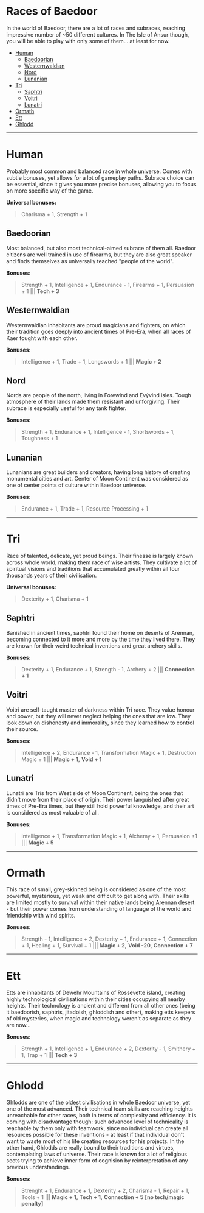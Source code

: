 # Races of Baedoor

In the world of Baedoor, there are a lot of races and subraces, reaching impressive number of ~50 different cultures.
In The Isle of Ansur though, you will be able to play with only some of them... at least for now.

* [Human](races.md#human)
  * [Baedoorian](races.md#baedoorian)
  * [Westernwaldian](races.md#westernwaldian)
  * [Nord](races.md#nord)
  * [Lunanian](races.md#lunanian)
* [Tri](races.md#tri)
  * [Saphtri](races.md#saphtri)
  * [Voitri](races.md#voitri)
  * [Lunatri](races.md#lunatri)
* [Ormath](races.md#ormath)
* [Ett](races.md#ett)
* [Ghlodd](races.md#ghlodd)

***
# Human
Probably most common and balanced race in whole universe. Comes with subtle bonuses, yet allows for a lot of gameplay paths. Subrace choice can be essential, since it gives you more precise bonuses, allowing you to focus on more specific way of the game.

**Universal bonuses:**
> Charisma + 1,
> Strength + 1

## Baedoorian
Most balanced, but also most technical-aimed subrace of them all. Baedoor citizens are well trained in use of firearms, but they are also great speaker and finds themselves as universally teached "people of the world".

**Bonuses:**
> Strength + 1,
> Intelligence + 1,
> Endurance - 1,
> Firearms + 1,
> Persuasion + 1 |||
> **Tech + 3**

## Westernwaldian
Westernwaldian inhabitants are proud magicians and fighters, on which their tradition goes deeply into ancient times of Pre-Era, when all races of Kaer fought with each other.

**Bonuses:**
> Intelligence + 1,
> Trade + 1,
> Longswords + 1 |||
> **Magic + 2**

## Nord
Nords are people of the north, living in Forewind and Evývind isles. Tough atmosphere of their lands made them resistant and unforgiving. Their subrace is especially useful for any tank fighter.

**Bonuses:**
> Strength + 1,
> Endurance + 1,
> Intelligence - 1,
> Shortswords + 1,
> Toughness + 1

## Lunanian
Lunanians are great builders and creators, having long history of creating monumental cities and art. Center of Moon Continent was considered as one of center points of culture within Baedoor universe.

**Bonuses:**
> Endurance + 1,
> Trade + 1,
> Resource Processing + 1

***

# Tri
Race of talented, delicate, yet proud beings. Their finesse is largely known across whole world, making them race of wise artists. They cultivate a lot of spiritual visions and traditions that accumulated greatly within all four thousands years of their civilisation.

**Universal bonuses:**
> Dexterity + 1,
> Charisma + 1

## Saphtri
Banished in ancient times, saphtri found their home on deserts of Arennan, becoming connected to it more and more by the time they lived there. They are known for their weird technical inventions and great archery skills.

**Bonuses:**
> Dexterity + 1,
> Endurance + 1,
> Strength - 1,
> Archery + 2 |||
> **Connection + 1**

## Voitri
Voitri are self-taught master of darkness within Tri race. They value honour and power, but they will never neglect helping the ones that are low. They look down on dishonesty and immorality, since they learned how to control their source.

**Bonuses:**
> Intelligence + 2,
> Endurance - 1,
> Transformation Magic + 1,
> Destruction Magic + 1 |||
> **Magic + 1,**
> **Void + 1**

## Lunatri
Lunatri are Tris from West side of Moon Continent, being the ones that didn't move from their place of origin. Their power languished after great times of Pre-Era times, but they still hold powerful knowledge, and their art is considered as most valuable of all.

**Bonuses:**
> Intelligence + 1,
> Transformation Magic + 1,
> Alchemy + 1,
> Persuasion +1 |||
> **Magic + 5**

***

# Ormath
This race of small, grey-skinned being is considered as one of the most powerful, mysterious, yet weak and difficult to get along with. Their skills are limited mostly to survival within their native lands being Arennan desert - but their power comes from understanding of language of the world and friendship with wind spirits.

**Bonuses:**
> Strength - 1,
> Intelligence + 2,
> Dexterity + 1,
> Endurance + 1,
> Connection + 1,
> Healing + 1,
> Survival + 1 |||
> **Magic + 2,**
> **Void -20,**
> **Connection + 7**

***

# Ett
Etts are inhabitants of Dewehr Mountains of Rossevette island, creating highly technological civilisations within their cities occupying all nearby heights. Their technology is ancient and different from all other ones (being it baedoorish, saphtris, jitadoish, ghloddish and other), making etts keepers of old mysteries, when magic and technology weren't as separate as they are now...

**Bonuses:**
> Strength + 1,
> Intelligence + 1,
> Endurance + 2,
> Dexterity - 1,
> Smithery + 1,
> Trap + 1 |||
> **Tech + 3**

***

# Ghlodd
Ghlodds are one of the oldest civilisations in whole Baedoor universe, yet one of the most advanced. Their technical team skills are reaching heights unreachable for other races, both in terms of complexity and efficiency. It is coming with disadvantage though: such advanced level of technicality is reachable by them only with teamwork, since no individual can create all resources possible for these inventions - at least if that individual don't want to waste most of his life creating resources for his projects.
In the other hand, Ghlodds are really bound to their traditions and virtues, contemplating laws of universe. Their race is known for a lot of religious sects trying to achieve inner form of cognision by reinterpretation of any previous understandings.

**Bonuses:**
> Strenght + 1,
> Endurance + 1,
> Dexterity + 2,
> Charisma - 1,
> Repair + 1,
> Tools + 1 |||
> **Magic + 1,**
> **Tech + 1,**
> **Connection + 5**
> **[no tech/magic penalty]**
